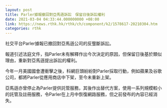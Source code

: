 ```yaml
---
layout: post
title: Parler據報撤回對亞馬遜訴訟　保留日後訴訟權利
date: 2021-03-04 04:33:44.000000000 +08:00
link: https://news.rthk.hk/rthk/ch/component/k2/1578617-20210304.htm
categories: rthk
---
```


社交平台Parler據報已撤回對亞馬遜公司的反壟斷訴訟。

報道引述法庭文件，指Parler未有解釋作出今次決定的原因，但保留日後基於類似理由，重新對亞馬遜提出訴訟的權利。

今年一月美國國會遭衝擊之後，科網巨頭紛紛對Parler採取行動，例如蘋果及谷歌公司，都將Parler從應用商店中下架，至今未重新上架。

亞馬遜亦曾停止為Parler提供託管服務，其後作出替代方案，使用一系列規模較小的託管及註冊服務，令Parler在上月中恢復網路服務，但之前發布的內容已經消失。
